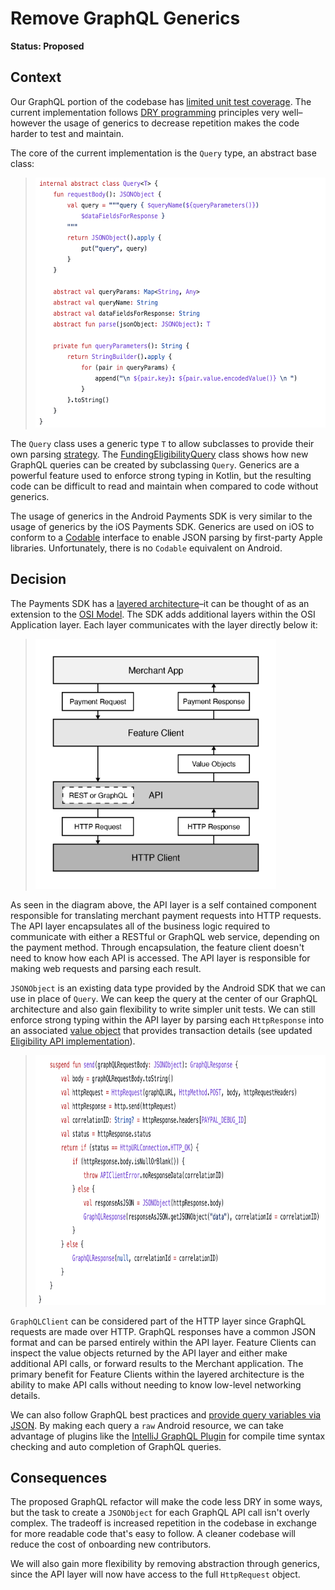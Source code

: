 # Remove GraphQL Generics

**Status: Proposed**

## Context

Our GraphQL portion of the codebase has [limited unit test coverage][1]. The current implementation follows [DRY programming][7] principles very well–however the usage of generics to decrease repetition makes the code harder to test and maintain.

The core of the current implementation is the `Query` type, an abstract base class:

> <img src="./figure-query-abstract-base-class.png" height="400" alt="Query Abstract Base Class Source Code">

The `Query` class uses a generic type `T` to allow subclasses to provide their own parsing [strategy][8]. The [FundingEligibilityQuery][2] class shows how new GraphQL queries can be created by subclassing `Query`. Generics are a powerful feature used to enforce strong typing in Kotlin, but the resulting code can be difficult to read and maintain when compared to code without generics.

The usage of generics in the Android Payments SDK is very similar to the usage of generics by the iOS Payments SDK. Generics are used on iOS to conform to a [Codable][9] interface to enable JSON parsing by first-party Apple libraries. Unfortunately, there is no `Codable` equivalent on Android.

## Decision

The Payments SDK has a [layered architecture][3]–it can be thought of as an extension to the [OSI Model][4]. The SDK adds additional layers within the OSI Application layer. Each layer communicates with the layer directly below it:

> <img src="./figure-payments-sdk-architecture.png" height="400" alt="Payments SDK Architecture Layers: Merchant App, Feature Client, API, HTTP Client">

As seen in the diagram above, the API layer is a self contained component responsible for translating merchant payment requests into HTTP requests. The API layer encapsulates all of the business logic required to communicate with either a RESTful or GraphQL web service, depending on the payment method. Through encapsulation, the feature client doesn't need to know how each API is accessed.  The API layer is responsible for making web requests and parsing each result.

`JSONObject` is an existing data type provided by the Android SDK that we can use in place of `Query`. We can keep the query at the center of our GraphQL architecture and also gain flexibility to write simpler unit tests. We can still enforce strong typing within the API layer by parsing each `HttpResponse` into an associated [value object][10] that provides transaction details (see updated [Eligibility API implementation][11]).

> <img src="./figure-graph-ql-client.png" height="400" alt="GraphQL Client Source Code">

`GraphQLClient` can be considered part of the HTTP layer since GraphQL requests are made over HTTP. GraphQL responses have a common JSON format and can be parsed entirely within the API layer. Feature Clients can inspect the value objects returned by the API layer and either make additional API calls, or forward results to the Merchant application. The primary benefit for Feature Clients within the layered architecture is the ability to make API calls without needing to know low-level networking details.

We can also follow GraphQL best practices and [provide query variables via JSON][5]. By making each query a `raw` Android resource, we can take advantage of plugins like the [IntelliJ GraphQL Plugin][6] for compile time syntax checking and auto completion of GraphQL queries.

## Consequences

The proposed GraphQL refactor will make the code less DRY in some ways, but the task to create a `JSONObject` for each GraphQL API call isn't overly complex. The tradeoff is increased repetition in the codebase in exchange for more readable code that's easy to follow. A cleaner codebase will reduce the cost of onboarding new contributors.

We will also gain more flexibility by removing abstraction through generics, since the API layer will now have access to the full `HttpRequest` object.

[1]: https://github.com/paypal/Android-SDK/blob/1fa0b256c00dc0b95872c21cc4865e6f58d4dd88/CorePayments/src/test/java/com/paypal/android/corepayments/graphql/fundingEligibility/FundingEligibilityQueryTest.kt#L12
[2]: https://github.com/paypal/Android-SDK/blob/1fa0b256c00dc0b95872c21cc4865e6f58d4dd88/CorePayments/src/main/java/com/paypal/android/corepayments/graphql/fundingEligibility/FundingEligibilityQuery.kt#L10
[3]: https://www.baeldung.com/cs/layered-architecture
[4]: https://www.cloudflare.com/learning/ddos/glossary/open-systems-interconnection-model-osi/
[5]: https://www.apollographql.com/docs/react/data/operation-best-practices/#use-graphql-variables-to-provide-arguments
[6]: https://plugins.jetbrains.com/plugin/8097-graphql
[7]: https://en.wikipedia.org/wiki/Don%27t_repeat_yourself
[8]: https://refactoring.guru/design-patterns/strategy
[9]: https://www.swiftbysundell.com/basics/codable/
[10]: https://martinfowler.com/bliki/ValueObject.html
[11]: https://github.com/paypal/Android-SDK/blob/71dcb84d08fd9be88d1df9c404b812d636678891/CorePayments/src/main/java/com/paypal/android/corepayments/api/EligibilityAPI.kt#L21
